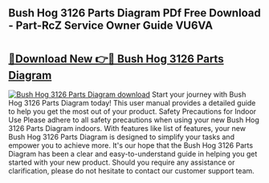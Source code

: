 ## Bush Hog 3126 Parts Diagram PDf Free Download - Part-RcZ Service Owner Guide VU6VA

# <h2><a href="http://dfo4xk.blite.top/?on=Bush+Hog+3126+Parts+Diagram">🔗Download New 👉🔴 Bush Hog 3126 Parts Diagram</a></h2>

[![Bush Hog 3126 Parts Diagram download](https://i.imgur.com/lujVjoI.png)](http://dfo4xk.blite.top/?on=Bush+Hog+3126+Parts+Diagram)
Start your journey with Bush Hog 3126 Parts Diagram today! This user manual provides a detailed guide to help you get the most out of your product. Safety Precautions for Indoor Use Please adhere to all safety precautions when using your new Bush Hog 3126 Parts Diagram indoors. With features like list of features, your new Bush Hog 3126 Parts Diagram is designed to simplify your tasks and empower you to achieve more. It's our hope that the Bush Hog 3126 Parts Diagram has been a clear and easy-to-understand guide in helping you get started with your new product. Should you require any assistance or clarification, please do not hesitate to contact our customer support team.
